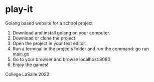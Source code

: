# play-it
Golang based website for a school project

1. Download and install golang on your computer.
2. Download or clone the project.
3. Open the project in your text editor. 
4. Run a terminal in the projec's folder and run the command: go run main.go
5. Go to your browser and browse localhost:8080
6. Enjoy the games! 

College LaSalle 2022
